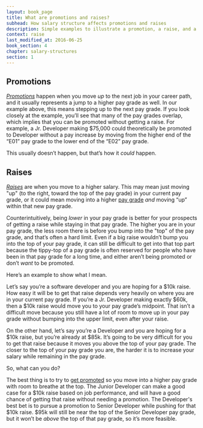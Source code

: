 ```yaml
---
layout: book_page
title: What are promotions and raises?
subhead: How salary structure affects promotions and raises
description: Simple examples to illustrate a promotion, a raise, and a promotion with a raise.
context: raise
last_modified_at: 2016-06-25
book_section: 4
chapter: salary-structures
section: 1
---
```

## Promotions

[*Promotions*](/book/promotion/) happen when you move *up* to the next job in your career path, and it usually represents a jump to a higher pay grade as well. In our example above, this means stepping up to the next pay grade. If you look closely at the example, you’ll see that many of the pay grades overlap, which implies that you can be promoted without getting a raise. For example, a Jr. Developer making $75,000 could theoretically be promoted to Developer without a pay increase by moving from the higher end of the “E01” pay grade to the lower end of the “E02” pay grade.

This usually doesn’t happen, but that’s how it *could* happen.

## Raises

[*Raises*](/book/raise/) are when you move to a higher salary. This may mean just moving "up" (to the right, toward the top of the pay grade) in your current pay grade, or it could mean moving into a higher [pay grade](/book/salary-structures/what-is-a-salary-structure/) *and* moving “up” within that new pay grade.

Counterintuitively, being *lower* in your pay grade is better for your prospects of getting a raise while staying in that pay grade. The higher you are in your pay grade, the less room there is before you bump into the "top" of the pay grade, and that’s often a hard limit. Even if a big raise wouldn’t bump you into the top of your pay grade, it can still be difficult to get into that top part because the tippy-top of a pay grade is often reserved for people who have been in that pay grade for a long time, and either aren’t being promoted or don’t *want* to be promoted.

Here’s an example to show what I mean.

Let’s say you’re a software developer and you are hoping for a $10k raise. How easy it will be to get that raise depends very heavily on where you are in your current pay grade. If you’re a Jr. Developer making exactly $60k, then a $10k raise would move you to your pay grade’s midpoint. That isn’t a difficult move because you still have a lot of room to move up in your pay grade without bumping into the upper limit, even after your raise. 

On the other hand, let’s say you’re a Developer and you are hoping for a $10k raise, but you’re already at $85k. It’s going to be very difficult for you to get that raise because it moves you above the top of your pay grade. The closer to the top of your pay grade you are, the harder it is to increase your salary while remaining in the pay grade.

So, what can you do?

The best thing is to try to [get promoted](/book/promotion/) so you move into a higher pay grade with room to breathe at the top. The Junior Developer can make a good case for a $10k raise based on job performance, and will have a good chance of getting that raise without needing a promotion. The Developer's best bet is to pursue a promotion to Senior Developer while pushing for that $10k raise. $95k will still be near the top of the Senior Developer pay grade, but it won’t be *above* the top of that pay grade, so it’s more feasible.